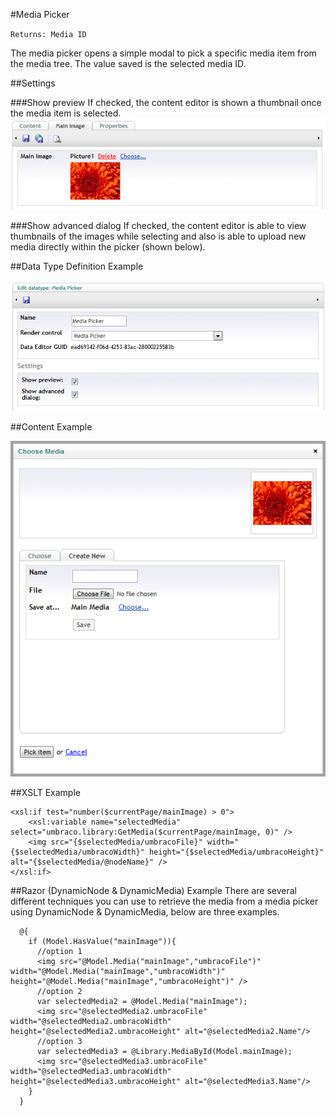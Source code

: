 #Media Picker

`Returns: Media ID`

The media picker opens a simple modal to pick a specific media item from the media tree. The value saved is the selected media ID. 

##Settings

###Show preview
If checked, the content editor is shown a thumbnail once the media item is selected.
![Media Picker Preview](images/Media-Picker-Preview.jpg?raw=true)

###Show advanced dialog
If checked, the content editor is able to view thumbnails of the images while selecting and also is able to upload new media directly within the picker (shown below).

##Data Type Definition Example

![Media Picker Data Type Definition](images/Media-Picker-DataType.jpg?raw=true)

##Content Example

![Media Picker Advanced Setting](images/Media-Picker-Advanced.jpg?raw=true)

##XSLT Example

    <xsl:if test="number($currentPage/mainImage) > 0">
        <xsl:variable name="selectedMedia" select="umbraco.library:GetMedia($currentPage/mainImage, 0)" />
        <img src="{$selectedMedia/umbracoFile}" width="{$selectedMedia/umbracoWidth}" height="{$selectedMedia/umbracoHeight}" alt="{$selectedMedia/@nodeName}" />
    </xsl:if>

##Razor (DynamicNode & DynamicMedia) Example
There are several different techniques you can use to retrieve the media from a media picker using DynamicNode & DynamicMedia, below are three examples.

      @{
        if (Model.HasValue("mainImage")){                                     
          //option 1                               
          <img src="@Model.Media("mainImage","umbracoFile")" width="@Model.Media("mainImage","umbracoWidth")" height="@Model.Media("mainImage","umbracoHeight")" />
          //option 2
          var selectedMedia2 = @Model.Media("mainImage");
          <img src="@selectedMedia2.umbracoFile" width="@selectedMedia2.umbracoWidth" height="@selectedMedia2.umbracoHeight" alt="@selectedMedia2.Name"/>
          //option 3          
          var selectedMedia3 = @Library.MediaById(Model.mainImage);
          <img src="@selectedMedia3.umbracoFile" width="@selectedMedia3.umbracoWidth" height="@selectedMedia3.umbracoHeight" alt="@selectedMedia3.Name"/>                       
        }
      }
